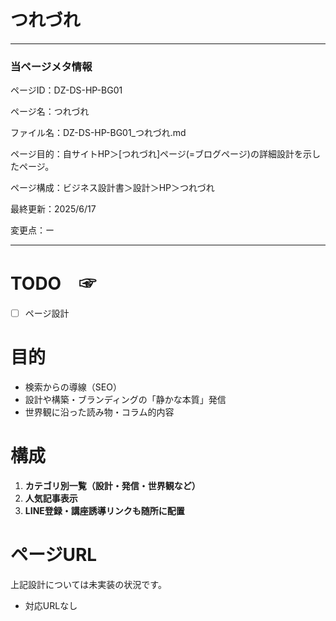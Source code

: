 # つれづれ

---

### 当ページメタ情報

ページID：DZ-DS-HP-BG01

ページ名：つれづれ

ファイル名：DZ-DS-HP-BG01_つれづれ.md

ページ目的：自サイトHP＞[つれづれ]ページ(=ブログページ)の詳細設計を示したページ。

ページ構成：ビジネス設計書＞設計＞HP＞つれづれ

最終更新：2025/6/17

変更点：ー

---

# TODO　☞

- [ ]  ページ設計

# 目的

- 検索からの導線（SEO）
- 設計や構築・ブランディングの「静かな本質」発信
- 世界観に沿った読み物・コラム的内容

# 構成

1. **カテゴリ別一覧（設計・発信・世界観など）**
2. **人気記事表示**
3. **LINE登録・講座誘導リンクも随所に配置**

# ページURL

上記設計については未実装の状況です。

- 対応URLなし